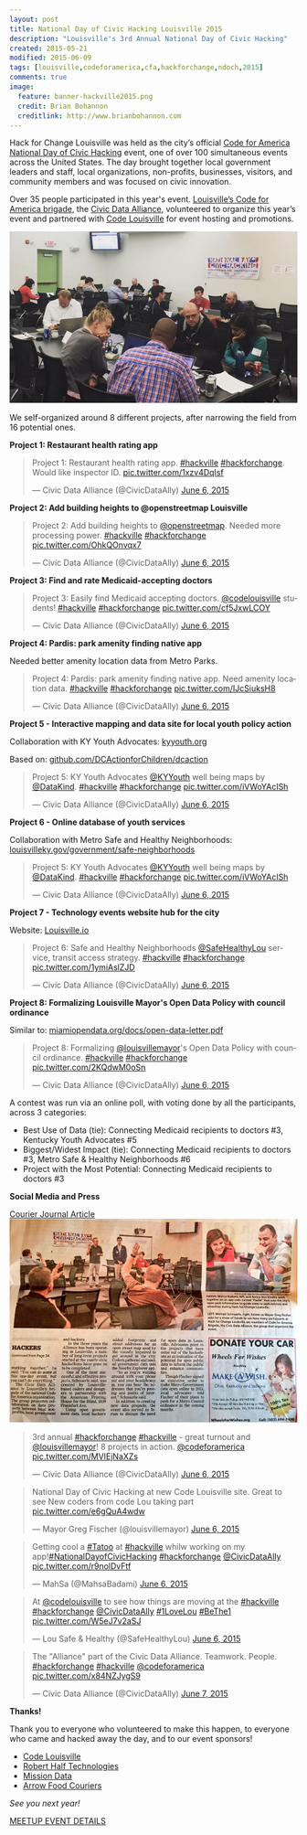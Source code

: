 ```yaml
---
layout: post
title: National Day of Civic Hacking Louisville 2015
description: "Louisville's 3rd Annual National Day of Civic Hacking"
created: 2015-05-21
modified: 2015-06-09
tags: [louisville,codeforamerica,cfa,hackforchange,ndoch,2015]
comments: true
image:
  feature: banner-hackville2015.png
  credit: Brian Bohannon
  creditlink: http://www.brianbohannon.com
---
```

<script async src="//platform.twitter.com/widgets.js" charset="utf-8"></script>

Hack for Change Louisville was held as the city’s official [Code for America](http://www.codeforamerica.org/) [National Day of Civic Hacking](http://hackforchange.org/) event, one of over 100 simultaneous events across the United States. The day brought together local government leaders and staff, local organizations, non-profits, businesses, visitors, and community members and was focused on civic innovation.

Over 35 people participated in this year's event. [Louisville’s Code for America brigade](http://www.codeforamerica.org/brigade/Civic-Data-Alliance/), the [Civic Data Alliance](http://www.civicdataalliance.org/), volunteered to organize this year’s event and partnered with [Code Louisville](http://www.codelouisville.org/) for event hosting and promotions. 

[![Louisville mayor addressing crowd](/images/screenshot-hackville-mayor.png)](https://twitter.com/CityResearch/status/607204428635086848)

We self-organized around 8 different projects, after narrowing the field from 16 potential ones.

**Project 1: Restaurant health rating app**

<blockquote class="twitter-tweet" lang="en"><p lang="en" dir="ltr">Project 1: Restaurant health rating app. <a href="https://twitter.com/hashtag/hackville?src=hash">#hackville</a> <a href="https://twitter.com/hashtag/hackforchange?src=hash">#hackforchange</a>. Would like inspector ID. <a href="http://t.co/1xzv4DqIsf">pic.twitter.com/1xzv4DqIsf</a></p>&mdash; Civic Data Alliance (@CivicDataAlly) <a href="https://twitter.com/CivicDataAlly/status/607284698230980608">June 6, 2015</a></blockquote>



**Project 2: Add building heights to @openstreetmap Louisville**

<blockquote class="twitter-tweet" lang="en"><p lang="en" dir="ltr">Project 2: Add building heights to <a href="https://twitter.com/openstreetmap">@openstreetmap</a>. Needed more processing power. <a href="https://twitter.com/hashtag/hackville?src=hash">#hackville</a> <a href="https://twitter.com/hashtag/hackforchange?src=hash">#hackforchange</a> <a href="http://t.co/OhkQOnvqx7">pic.twitter.com/OhkQOnvqx7</a></p>&mdash; Civic Data Alliance (@CivicDataAlly) <a href="https://twitter.com/CivicDataAlly/status/607285264327843840">June 6, 2015</a></blockquote>



**Project 3: Find and rate Medicaid-accepting doctors**

<blockquote class="twitter-tweet" lang="en"><p lang="en" dir="ltr">Project 3: Easily find Medicaid accepting doctors. <a href="https://twitter.com/codelouisville">@codelouisville</a> students! <a href="https://twitter.com/hashtag/hackville?src=hash">#hackville</a> <a href="https://twitter.com/hashtag/hackforchange?src=hash">#hackforchange</a> <a href="http://t.co/cf5JxwLCOY">pic.twitter.com/cf5JxwLCOY</a></p>&mdash; Civic Data Alliance (@CivicDataAlly) <a href="https://twitter.com/CivicDataAlly/status/607285896459776000">June 6, 2015</a></blockquote>



**Project 4: Pardis: park amenity finding native app**

Needed better amenity location data from Metro Parks. 

<blockquote class="twitter-tweet" lang="en"><p lang="en" dir="ltr">Project 4: Pardis: park amenity finding native app. Need amenity location data. <a href="https://twitter.com/hashtag/hackville?src=hash">#hackville</a> <a href="https://twitter.com/hashtag/hackforchange?src=hash">#hackforchange</a> <a href="http://t.co/IJcSiuksH8">pic.twitter.com/IJcSiuksH8</a></p>&mdash; Civic Data Alliance (@CivicDataAlly) <a href="https://twitter.com/CivicDataAlly/status/607286938115145729">June 6, 2015</a></blockquote>



**Project 5 - Interactive mapping and data site for local youth policy action**

Collaboration with KY Youth Advocates: [kyyouth.org](http://kyyouth.org/)

Based on: [github.com/DCActionforChildren/dcaction](https://github.com/DCActionforChildren/dcaction)

<blockquote class="twitter-tweet" lang="en"><p lang="en" dir="ltr">Project 5: KY Youth Advocates <a href="https://twitter.com/KYYouth">@KYYouth</a> well being maps by <a href="https://twitter.com/DataKind">@DataKind</a>. <a href="https://twitter.com/hashtag/hackville?src=hash">#hackville</a> <a href="https://twitter.com/hashtag/hackforchange?src=hash">#hackforchange</a> <a href="http://t.co/iVWoYAcISh">pic.twitter.com/iVWoYAcISh</a></p>&mdash; Civic Data Alliance (@CivicDataAlly) <a href="https://twitter.com/CivicDataAlly/status/607289146827251712">June 6, 2015</a></blockquote>



**Project 6 - Online database of youth services**

Collaboration with Metro Safe and Healthy Neighborhoods: [louisvilleky.gov/government/safe-neighborhoods](https://louisvilleky.gov/government/safe-neighborhoods)

<blockquote class="twitter-tweet" lang="en"><p lang="en" dir="ltr">Project 5: KY Youth Advocates <a href="https://twitter.com/KYYouth">@KYYouth</a> well being maps by <a href="https://twitter.com/DataKind">@DataKind</a>. <a href="https://twitter.com/hashtag/hackville?src=hash">#hackville</a> <a href="https://twitter.com/hashtag/hackforchange?src=hash">#hackforchange</a> <a href="http://t.co/iVWoYAcISh">pic.twitter.com/iVWoYAcISh</a></p>&mdash; Civic Data Alliance (@CivicDataAlly) <a href="https://twitter.com/CivicDataAlly/status/607289146827251712">June 6, 2015</a></blockquote>



**Project 7 - Technology events website hub for the city**

Website: [Louisville.io](http://Louisville.io)

<blockquote class="twitter-tweet" lang="en"><p lang="en" dir="ltr">Project 6: Safe and Healthy Neighborhoods <a href="https://twitter.com/SafeHealthyLou">@SafeHealthyLou</a> service, transit access strategy. <a href="https://twitter.com/hashtag/hackville?src=hash">#hackville</a> <a href="https://twitter.com/hashtag/hackforchange?src=hash">#hackforchange</a> <a href="http://t.co/1ymiAslZJD">pic.twitter.com/1ymiAslZJD</a></p>&mdash; Civic Data Alliance (@CivicDataAlly) <a href="https://twitter.com/CivicDataAlly/status/607291214099017729">June 6, 2015</a></blockquote>



**Project 8: Formalizing Louisville Mayor's Open Data Policy with council ordinance**

Similar to: [miamiopendata.org/docs/open-data-letter.pdf](http://miamiopendata.org/docs/open-data-letter.pdf)

<blockquote class="twitter-tweet" lang="en"><p lang="en" dir="ltr">Project 8: Formalizing <a href="https://twitter.com/louisvillemayor">@louisvillemayor</a>&#39;s Open Data Policy with council ordinance. <a href="https://twitter.com/hashtag/hackville?src=hash">#hackville</a> <a href="https://twitter.com/hashtag/hackforchange?src=hash">#hackforchange</a> <a href="http://t.co/2KQdwM0oSn">pic.twitter.com/2KQdwM0oSn</a></p>&mdash; Civic Data Alliance (@CivicDataAlly) <a href="https://twitter.com/CivicDataAlly/status/607294226225840128">June 6, 2015</a></blockquote>




A contest was run via an online poll, with voting done by all the participants, across 3 categories:

- Best Use of Data (tie): Connecting Medicaid recipients to doctors #3, Kentucky Youth Advocates #5
- Biggest/Widest Impact (tie): Connecting Medicaid recipients to doctors #3, Metro Safe & Healthy Neighborhoods #6
- Project with the Most Potential: Connecting Medicaid recipients to doctors #3


**Social Media and Press**

[Courier Journal Article](http://www.courier-journal.com/story/news/local/2015/06/07/louisville-hackers-code-public-good/28666213/)
[![Louisville hackers code for public good](/images/screenshot-hackville-cj.png)](http://www.courier-journal.com/story/news/local/2015/06/07/louisville-hackers-code-public-good/28666213/)


<blockquote class="twitter-tweet" lang="en"><p lang="en" dir="ltr">3rd annual <a href="https://twitter.com/hashtag/hackforchange?src=hash">#hackforchange</a> <a href="https://twitter.com/hashtag/hackville?src=hash">#hackville</a> - great turnout and <a href="https://twitter.com/louisvillemayor">@louisvillemayor</a>! 8 projects in action. <a href="https://twitter.com/codeforamerica">@codeforamerica</a> <a href="http://t.co/MVIEjNaXZs">pic.twitter.com/MVIEjNaXZs</a></p>&mdash; Civic Data Alliance (@CivicDataAlly) <a href="https://twitter.com/CivicDataAlly/status/607252142957707264">June 6, 2015</a></blockquote>



<blockquote class="twitter-tweet" lang="en"><p lang="en" dir="ltr">National Day of Civic Hacking at new Code Louisville site. Great to see New coders from code Lou taking part <a href="http://t.co/e6gQuA4wdw">pic.twitter.com/e6gQuA4wdw</a></p>&mdash; Mayor Greg Fischer (@louisvillemayor) <a href="https://twitter.com/louisvillemayor/status/607204324452794368">June 6, 2015</a></blockquote>



<blockquote class="twitter-tweet" lang="en"><p lang="en" dir="ltr">Getting cool a <a href="https://twitter.com/hashtag/Tatoo?src=hash">#Tatoo</a> at <a href="https://twitter.com/hashtag/hackville?src=hash">#hackville</a> whilw working on my app!<a href="https://twitter.com/hashtag/NationalDayofCivicHacking?src=hash">#NationalDayofCivicHacking</a> <a href="https://twitter.com/hashtag/hackforchange?src=hash">#hackforchange</a> <a href="https://twitter.com/CivicDataAlly">@CivicDataAlly</a> <a href="http://t.co/r9nolDvFtf">pic.twitter.com/r9nolDvFtf</a></p>&mdash; MahSa (@MahsaBadami) <a href="https://twitter.com/MahsaBadami/status/607262305756315648">June 6, 2015</a></blockquote>



<blockquote class="twitter-tweet" lang="en"><p lang="en" dir="ltr">At <a href="https://twitter.com/codelouisville">@codelouisville</a> to see how things are moving at the <a href="https://twitter.com/hashtag/hackville?src=hash">#hackville</a> <a href="https://twitter.com/hashtag/hackforchange?src=hash">#hackforchange</a> <a href="https://twitter.com/CivicDataAlly">@CivicDataAlly</a> <a href="https://twitter.com/hashtag/1LoveLou?src=hash">#1LoveLou</a> <a href="https://twitter.com/hashtag/BeThe1?src=hash">#BeThe1</a> <a href="http://t.co/W5eJ7v2aSJ">pic.twitter.com/W5eJ7v2aSJ</a></p>&mdash; Lou Safe &amp; Healthy (@SafeHealthyLou) <a href="https://twitter.com/SafeHealthyLou/status/607280375983828994">June 6, 2015</a></blockquote>



<blockquote class="twitter-tweet" lang="en"><p lang="en" dir="ltr">The &quot;Alliance&quot; part of the Civic Data Alliance. Teamwork. People. <a href="https://twitter.com/hashtag/hackforchange?src=hash">#hackforchange</a> <a href="https://twitter.com/hashtag/hackville?src=hash">#hackville</a> <a href="https://twitter.com/codeforamerica">@codeforamerica</a> <a href="http://t.co/x84NZJygS9">pic.twitter.com/x84NZJygS9</a></p>&mdash; Civic Data Alliance (@CivicDataAlly) <a href="https://twitter.com/CivicDataAlly/status/607613851035525120">June 7, 2015</a></blockquote>

**Thanks!**

Thank you to everyone who volunteered to make this happen, to everyone who came and hacked away the day, and to our event sponsors! 

- [Code Louisville](http://www.codelouisville.org/)
- [Robert Half Technologies](http://www.roberthalf.com/louisville)
- [Mission Data](https://www.missiondata.com/)
- [Arrow Food Couriers](http://arrowfoodcouriers.com/)

*See you next year!*

<a href="http://www.meetup.com/Louisville-Civic-Data-Alliance/events/221681484/" target="new" >MEETUP EVENT DETAILS</a>

